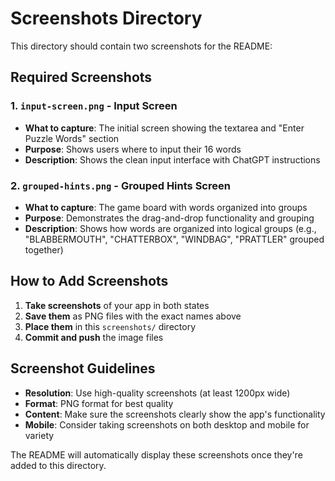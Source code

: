 # Screenshots Directory

This directory should contain two screenshots for the README:

## Required Screenshots

### 1. `input-screen.png` - Input Screen
- **What to capture**: The initial screen showing the textarea and "Enter Puzzle Words" section
- **Purpose**: Shows users where to input their 16 words
- **Description**: Shows the clean input interface with ChatGPT instructions

### 2. `grouped-hints.png` - Grouped Hints Screen  
- **What to capture**: The game board with words organized into groups
- **Purpose**: Demonstrates the drag-and-drop functionality and grouping
- **Description**: Shows how words are organized into logical groups (e.g., "BLABBERMOUTH", "CHATTERBOX", "WINDBAG", "PRATTLER" grouped together)

## How to Add Screenshots

1. **Take screenshots** of your app in both states
2. **Save them** as PNG files with the exact names above
3. **Place them** in this `screenshots/` directory
4. **Commit and push** the image files

## Screenshot Guidelines

- **Resolution**: Use high-quality screenshots (at least 1200px wide)
- **Format**: PNG format for best quality
- **Content**: Make sure the screenshots clearly show the app's functionality
- **Mobile**: Consider taking screenshots on both desktop and mobile for variety

The README will automatically display these screenshots once they're added to this directory.
